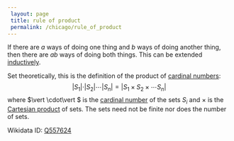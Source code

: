 ```yaml
---
 layout: page
 title: rule of product
 permalink: /chicago/rule_of_product
---
```


If there are $a$ ways of doing one thing and $b$ ways of doing another thing, then there are $ab$ ways of doing both things.  This can be extended [inductively](https://mathgloss.github.io/MathGloss/chicago/induction).

Set theoretically, this is the definition of the product of [cardinal numbers](https://mathgloss.github.io/MathGloss/chicago/cardinal_numbers): $$\vert S_1\vert \cdot\vert S_2\vert \cdots\vert S_n\vert  = \vert S_1\times S_2\times\cdots S_n\vert $$ where $\vert \cdot\vert $ is the [cardinal number](https://mathgloss.github.io/MathGloss/chicago/cardinal_number) of the sets $S_i$ and $\times$ is the [Cartesian product](https://mathgloss.github.io/MathGloss/chicago/Cartesian_product) of sets. The sets need not be finite nor does the number of sets. 

Wikidata ID: [Q557624](https://www.wikidata.org/wiki/Q557624)